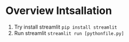 # Overview Intsallation

1. Try install streamlit `pip install streamlit`
2. Run streamlit `streamlit run [pythonfile.py]`
